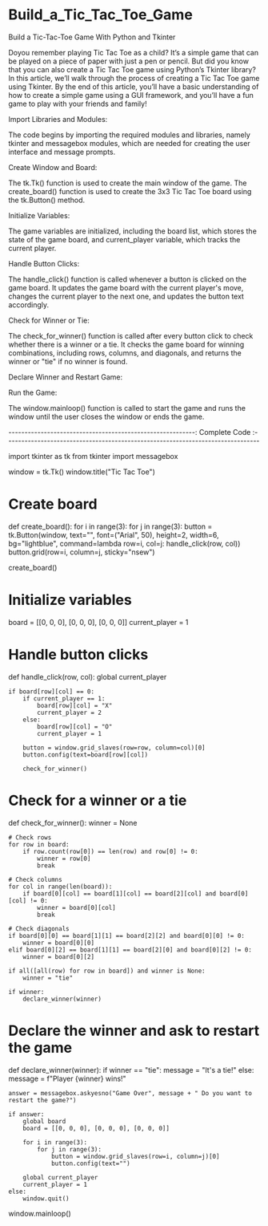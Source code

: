 # Build_a_Tic_Tac_Toe_Game
Build a Tic-Tac-Toe Game With Python and Tkinter

Doyou remember playing Tic Tac Toe as a child? It’s a simple game that can be played on a piece of paper with just a pen or pencil. But did you know that you can also create a Tic Tac Toe game using Python’s Tkinter library? In this article, we’ll walk through the process of creating a Tic Tac Toe game using Tkinter. By the end of this article, you’ll have a basic understanding of how to create a simple game using a GUI framework, and you’ll have a fun game to play with your friends and family!

Import Libraries and Modules:

The code begins by importing the required modules and libraries, namely tkinter and messagebox modules, which are needed for creating the user interface and message prompts.

Create Window and Board:

The tk.Tk() function is used to create the main window of the game. The create_board() function is used to create the 3x3 Tic Tac Toe board using the tk.Button() method.

Initialize Variables:

The game variables are initialized, including the board list, which stores the state of the game board, and current_player variable, which tracks the current player.

Handle Button Clicks:

The handle_click() function is called whenever a button is clicked on the game board. It updates the game board with the current player's move, changes the current player to the next one, and updates the button text accordingly.

Check for Winner or Tie:

The check_for_winner() function is called after every button click to check whether there is a winner or a tie. It checks the game board for winning combinations, including rows, columns, and diagonals, and returns the winner or "tie" if no winner is found.

Declare Winner and Restart Game:

Run the Game:

The window.mainloop() function is called to start the game and runs the window until the user closes the window or ends the game.

----------------------------------------------------------: Complete Code :-------------------------------------------------------------------------------

import tkinter as tk
from tkinter import messagebox

window = tk.Tk()
window.title("Tic Tac Toe")

# Create board
def create_board():
    for i in range(3):
        for j in range(3):
            button = tk.Button(window, text="", font=("Arial", 50), height=2, width=6, bg="lightblue", command=lambda row=i, col=j: handle_click(row, col))
            button.grid(row=i, column=j, sticky="nsew")

create_board()

# Initialize variables
board = [[0, 0, 0], [0, 0, 0], [0, 0, 0]]
current_player = 1

# Handle button clicks
def handle_click(row, col):
    global current_player

    if board[row][col] == 0:
        if current_player == 1:
            board[row][col] = "X"
            current_player = 2
        else:
            board[row][col] = "O"
            current_player = 1

        button = window.grid_slaves(row=row, column=col)[0]
        button.config(text=board[row][col])

        check_for_winner()

# Check for a winner or a tie
def check_for_winner():
    winner = None

    # Check rows
    for row in board:
        if row.count(row[0]) == len(row) and row[0] != 0:
            winner = row[0]
            break

    # Check columns
    for col in range(len(board)):
        if board[0][col] == board[1][col] == board[2][col] and board[0][col] != 0:
            winner = board[0][col]
            break

    # Check diagonals
    if board[0][0] == board[1][1] == board[2][2] and board[0][0] != 0:
        winner = board[0][0]
    elif board[0][2] == board[1][1] == board[2][0] and board[0][2] != 0:
        winner = board[0][2]

    if all([all(row) for row in board]) and winner is None:
        winner = "tie"

    if winner:
        declare_winner(winner)

# Declare the winner and ask to restart the game
def declare_winner(winner):
    if winner == "tie":
        message = "It's a tie!"
    else:
        message = f"Player {winner} wins!"


    answer = messagebox.askyesno("Game Over", message + " Do you want to restart the game?")

    if answer:
        global board
        board = [[0, 0, 0], [0, 0, 0], [0, 0, 0]]

        for i in range(3):
            for j in range(3):
                button = window.grid_slaves(row=i, column=j)[0]
                button.config(text="")

        global current_player
        current_player = 1
    else:
        window.quit()

window.mainloop()
